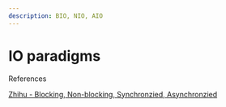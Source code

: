 ```yaml
---
description: BIO, NIO, AIO
---
```


# IO paradigms

References

[Zhihu - Blocking, Non-blocking, Synchronzied, Asynchronzied](https://www.zhihu.com/question/19732473)
